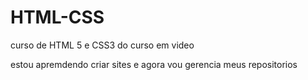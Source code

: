 # HTML-CSS
 curso de HTML 5 e CSS3 do curso em video

estou apremdendo criar sites e agora vou gerencia meus repositorios 
